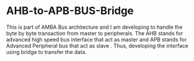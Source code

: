 # AHB-to-APB-BUS-Bridge
This is part of AMBA Bus architecture and I am developing to handle the byte by byte transaction from master to peripherals. The AHB stands for advanced high speed bus interface that act as master and APB stands for Advanced Peripheral bus that act as slave . Thus, developing the interface using bridge to transfer the data.
